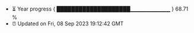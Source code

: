 - ⏳ Year progress { ████████████████████▁▁▁▁▁▁▁▁▁▁ } 68.71 %
- ⏰ Updated on Fri, 08 Sep 2023 19:12:42 GMT

